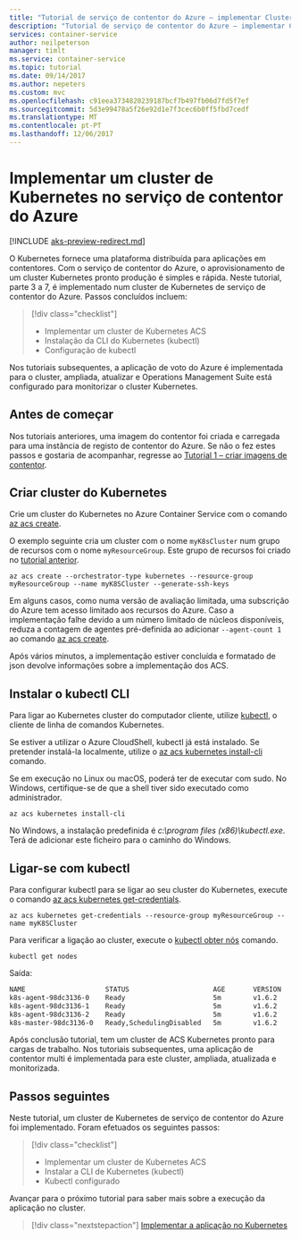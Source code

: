 ```yaml
---
title: "Tutorial de serviço de contentor do Azure – implementar Cluster"
description: "Tutorial de serviço de contentor do Azure – implementar Cluster"
services: container-service
author: neilpeterson
manager: timlt
ms.service: container-service
ms.topic: tutorial
ms.date: 09/14/2017
ms.author: nepeters
ms.custom: mvc
ms.openlocfilehash: c91eea3734820239187bcf7b497fb06d7fd5f7ef
ms.sourcegitcommit: 5d3e99478a5f26e92d1e7f3cec6b0ff5fbd7cedf
ms.translationtype: MT
ms.contentlocale: pt-PT
ms.lasthandoff: 12/06/2017
---
```

# <a name="deploy-a-kubernetes-cluster-in-azure-container-service"></a>Implementar um cluster de Kubernetes no serviço de contentor do Azure

[!INCLUDE [aks-preview-redirect.md](../../../includes/aks-preview-redirect.md)]

O Kubernetes fornece uma plataforma distribuída para aplicações em contentores. Com o serviço de contentor do Azure, o aprovisionamento de um cluster Kubernetes pronto produção é simples e rápida. Neste tutorial, parte 3 a 7, é implementado num cluster de Kubernetes de serviço de contentor do Azure. Passos concluídos incluem:

> [!div class="checklist"]
> * Implementar um cluster de Kubernetes ACS
> * Instalação da CLI do Kubernetes (kubectl)
> * Configuração de kubectl

Nos tutoriais subsequentes, a aplicação de voto do Azure é implementada para o cluster, ampliada, atualizar e Operations Management Suite está configurado para monitorizar o cluster Kubernetes.

## <a name="before-you-begin"></a>Antes de começar

Nos tutoriais anteriores, uma imagem do contentor foi criada e carregada para uma instância de registo de contentor do Azure. Se não o fez estes passos e gostaria de acompanhar, regresse ao [Tutorial 1 – criar imagens de contentor](./container-service-tutorial-kubernetes-prepare-app.md).

## <a name="create-kubernetes-cluster"></a>Criar cluster do Kubernetes

Crie um cluster do Kubernetes no Azure Container Service com o comando [az acs create](/cli/azure/acs#create). 

O exemplo seguinte cria um cluster com o nome `myK8sCluster` num grupo de recursos com o nome `myResourceGroup`. Este grupo de recursos foi criado no [tutorial anterior](./container-service-tutorial-kubernetes-prepare-acr.md).

```azurecli-interactive 
az acs create --orchestrator-type kubernetes --resource-group myResourceGroup --name myK8SCluster --generate-ssh-keys 
```

Em alguns casos, como numa versão de avaliação limitada, uma subscrição do Azure tem acesso limitado aos recursos do Azure. Caso a implementação falhe devido a um número limitado de núcleos disponíveis, reduza a contagem de agentes pré-definida ao adicionar `--agent-count 1` ao comando [az acs create](/cli/azure/acs#create). 

Após vários minutos, a implementação estiver concluída e formatado de json devolve informações sobre a implementação dos ACS.

## <a name="install-the-kubectl-cli"></a>Instalar o kubectl CLI

Para ligar ao Kubernetes cluster do computador cliente, utilize [kubectl](https://kubernetes.io/docs/user-guide/kubectl/), o cliente de linha de comandos Kubernetes. 

Se estiver a utilizar o Azure CloudShell, kubectl já está instalado. Se pretender instalá-la localmente, utilize o [az acs kubernetes install-cli](/cli/azure/acs/kubernetes#install-cli) comando.

Se em execução no Linux ou macOS, poderá ter de executar com sudo. No Windows, certifique-se de que a shell tiver sido executado como administrador.

```azurecli-interactive 
az acs kubernetes install-cli 
```

No Windows, a instalação predefinida é *c:\program files (x86)\kubectl.exe*. Terá de adicionar este ficheiro para o caminho do Windows. 

## <a name="connect-with-kubectl"></a>Ligar-se com kubectl

Para configurar kubectl para se ligar ao seu cluster do Kubernetes, execute o comando [az acs kubernetes get-credentials](/cli/azure/acs/kubernetes#get-credentials).

```azurecli-interactive 
az acs kubernetes get-credentials --resource-group myResourceGroup --name myK8SCluster
```

Para verificar a ligação ao cluster, execute o [kubectl obter nós](https://kubernetes.io/docs/user-guide/kubectl/v1.6/#get) comando.

```azurecli-interactive
kubectl get nodes
```

Saída:

```bash
NAME                    STATUS                     AGE       VERSION
k8s-agent-98dc3136-0    Ready                      5m        v1.6.2
k8s-agent-98dc3136-1    Ready                      5m        v1.6.2
k8s-agent-98dc3136-2    Ready                      5m        v1.6.2
k8s-master-98dc3136-0   Ready,SchedulingDisabled   5m        v1.6.2
```

Após conclusão tutorial, tem um cluster de ACS Kubernetes pronto para cargas de trabalho. Nos tutoriais subsequentes, uma aplicação de contentor multi é implementada para este cluster, ampliada, atualizada e monitorizada.

## <a name="next-steps"></a>Passos seguintes

Neste tutorial, um cluster de Kubernetes de serviço de contentor do Azure foi implementado. Foram efetuados os seguintes passos:

> [!div class="checklist"]
> * Implementar um cluster de Kubernetes ACS
> * Instalar a CLI de Kubernetes (kubectl)
> * Kubectl configurado

Avançar para o próximo tutorial para saber mais sobre a execução da aplicação no cluster.

> [!div class="nextstepaction"]
> [Implementar a aplicação no Kubernetes](./container-service-tutorial-kubernetes-deploy-application.md)
